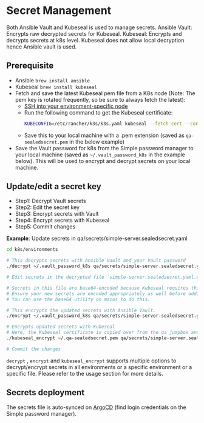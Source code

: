# Secret Management

Both Ansible Vault and Kubeseal is used to manage secrets.
Ansible Vault: Encrypts raw decrypted secrets for Kubeseal.
Kubeseal: Encrypts and decrypts secrets at k8s level. Kubeseal does not allow local decryption hence Ansible vault is used.

## Prerequisite
* Ansible `brew install ansible`
* Kubeseal `brew install kubeseal`
* Fetch and save the latest Kubeseal pem file from a K8s node (Note: The pem key is rotated frequently, so be sure to always fetch the latest):
  * [SSH into your environment-specific node](./RUNBOOK.md#ssh)
  * Run the following command to get the Kubeseal certificate:
    ```bash
    KUBECONFIG=/etc/rancher/k3s/k3s.yaml kubeseal --fetch-cert --controller-namespace sealed-secrets --controller-name=sealed-secrets
    ```
  * Save this to your local machine with a .pem extension (saved as `qa-sealedsecret.pem` in the below example)
* Save the Vault password for k8s from the Simple password manager to your local machine (saved as `~/.vault_password_k8s` in the example below). This will be used to encrypt and decrypt secrets on your local machine.

## Update/edit a secret key
* Step1: Decrypt Vault secrets
* Step2: Edit the secret key
* Step3: Encrypt secrets with Vault
* Step4: Encrypt secrets with Kubeseal
* Step5: Commit changes

**Example**: Update secrets in qa/secrets/simple-server.sealedsecret.yaml
```bash
cd k8s/environments

# This decrypts secrets with Ansible Vault and your Vault password
./decrypt ~/.vault_password_k8s qa/secrets/simple-server.sealedsecret.yaml.decrypted.vault

# Edit secrets in the decrypted file `simple-server.sealedsecret.yaml.decrypted`.

# Secrets in this file are base64-encoded because Kubeseal requires this.
# Ensure your new secrets are encoded appropriately as well before adding to the file.
# You can use the base64 utility on macos to do this.

# This encrypts the updated secrets with Ansible Vault.
./encrypt ~/.vault_password_k8s qa/secrets/simple-server.sealedsecret.yaml.decrypted

# Encrypts updated secrets with Kubeseal
# Here, the Kubeseal certificate is copied over from the qa jumpbox and saved locally as `qa-sealedsecret.pem`
./kubeseal_encrypt ~/.qa-sealedsecret.pem qa/secrets/simple-server.sealedsecret.yaml.decrypted

# Commit the changes
```

`decrypt` , `encrypt` and `kubeseal_encrypt` supports multiple options to decrypt/encrypt secrets in all environments or a specific environment or a specific file. Please refer to the usage section for more details.

## Secrets deployment

The secrets file is auto-synced on [ArgoCD](https://argocd-qa.simple.org/applications/argocd/secrets?view=tree&resource=&node=bitnami.com%2FSealedSecret%2Fsimple-v1%2Fsimple-server%2F0) (find login credentials on the Simple password manager).
